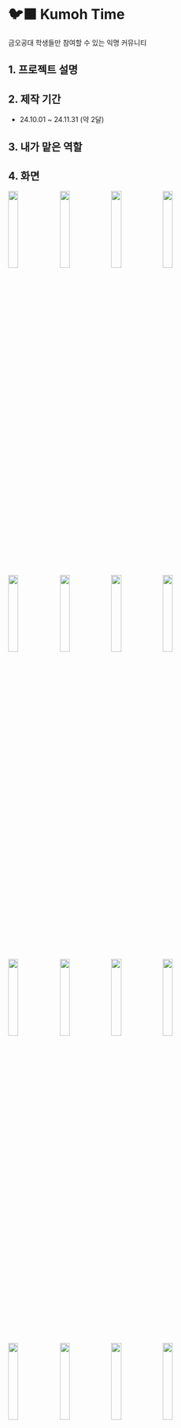 # 🐦‍⬛ Kumoh Time
금오공대 학생들만 참여할 수 있는 익명 커뮤니티

## 1. 프로젝트 설명

## 2. 제작 기간
- 24.10.01 ~ 24.11.31 (약 2달)

## 3. 내가 맡은 역할

## 4. 화면


<img src="https://github.com/user-attachments/assets/9e22cade-8d4d-436d-8db3-0b7e97a13958" width="20%">
<img src="https://github.com/user-attachments/assets/0bb22bd4-317e-47c6-aac9-73f75400f6e1" width="20%">
<img src="https://github.com/user-attachments/assets/5ca24fb1-4dd4-4b2a-ba66-f84750de380b" width="20%">
<img src="https://github.com/user-attachments/assets/09dd90e6-f8a3-455d-8476-b9f15e9605e0" width="20%">
<img src="https://github.com/user-attachments/assets/ac616541-a69e-4942-8462-44eaa500df73" width="20%">
<img src="https://github.com/user-attachments/assets/7c008643-baa3-49f0-acd2-8ee52e9a08e8" width="20%">
<img src="https://github.com/user-attachments/assets/9ee3abb2-380b-4c6e-8572-8b8b552c4925" width="20%">
<img src="https://github.com/user-attachments/assets/31fb7ded-954a-4496-9c9f-efce0f51b9e4" width="20%">
<img src="https://github.com/user-attachments/assets/0231f30d-599a-4707-a124-a2f90451f19e" width="20%">
<img src="https://github.com/user-attachments/assets/8d48f732-6085-491b-a65f-b31506a92dc8" width="20%">
<img src="https://github.com/user-attachments/assets/33db49fe-af98-4b34-9226-1b4d6c9f18b1" width="20%">
<img src="https://github.com/user-attachments/assets/1631bd79-a557-4462-8f0c-b84d07745b6c" width="20%">
<img src="https://github.com/user-attachments/assets/f0a39305-eb83-417f-ae86-f49de7b1e4fd" width="20%">
<img src="https://github.com/user-attachments/assets/7497b037-e99a-4b86-9505-7e05b0fd7eaa" width="20%">
<img src="https://github.com/user-attachments/assets/9eb22c38-6bbc-429e-bdc5-5621570b8704" width="20%">
<img src="https://github.com/user-attachments/assets/e0692547-b163-4083-9cf7-967ba62b9c15" width="20%">
